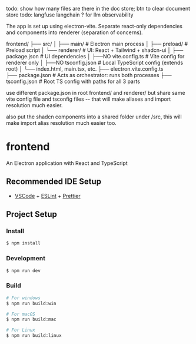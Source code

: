 todo: show how many files are there in the doc store; btn to clear document store
todo: langfuse langchain ? for llm observability

The app is set up using electron-vite. Separate react-only dependencies and components into renderer (separation of concerns).


frontend/
├── src/
│   ├── main/                  # Electron main process
│   ├── preload/               # Preload script
│   └── renderer/              # UI: React + Tailwind + shadcn-ui
│       ├── package.json       # UI dependencies
│       ├──NO vite.config.ts     # Vite config for renderer only
│       ├──NO tsconfig.json      # Local TypeScript config (extends root)
│       └── index.html, main.tsx, etc.
├── electron.vite.config.ts    
├── package.json               # Acts as orchestrator: runs both processes
├── tsconfig.json              # Root TS config with paths for all 3 parts


use different package.json in root frontend/ and renderer/ but share same vite config file and tsconfig files -- that will make aliases and import resolution much easier.

also put the shadcn components into a shared folder under /src, this will make import alias resolution much easier too.



# frontend

An Electron application with React and TypeScript

## Recommended IDE Setup

- [VSCode](https://code.visualstudio.com/) + [ESLint](https://marketplace.visualstudio.com/items?itemName=dbaeumer.vscode-eslint) + [Prettier](https://marketplace.visualstudio.com/items?itemName=esbenp.prettier-vscode)

## Project Setup

### Install

```bash
$ npm install
```

### Development

```bash
$ npm run dev
```

### Build

```bash
# For windows
$ npm run build:win

# For macOS
$ npm run build:mac

# For Linux
$ npm run build:linux
```
